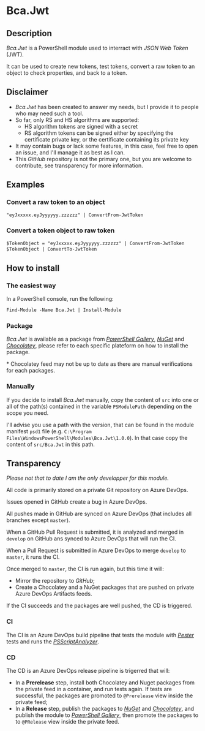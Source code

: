 # Bca.Jwt

## Description

_Bca.Jwt_ is a PowerShell module used to interract with _JSON Web Token_ (JWT).

It can be used to create new tokens, test tokens, convert a raw token to an object to check properties, and back to a token.

## Disclaimer

- _Bca.Jwt_ has been created to answer my needs, but I provide it to people who may need such a tool.
- So far, only RS and HS algorithms are supported:
  - HS algorithm tokens are signed with a secret
  - RS algorithm tokens can be signed either by specifying the certificate private key, or the certificate containing its private key
- It may contain bugs or lack some features, in this case, feel free to open an issue, and I'll manage it as best as I can.
- This _GitHub_ repository is not the primary one, but you are welcome to contribute, see transparency for more information.

## Examples

### Convert a raw token to an object

```ps
"eyJxxxxx.eyJyyyyyy.zzzzzz" | ConvertFrom-JwtToken
```

### Convert a token object to raw token

```ps
$TokenObject = "eyJxxxxx.eyJyyyyyy.zzzzzz" | ConvertFrom-JwtToken
$TokenObject | ConvertTo-JwtToken
```

## How to install

### The easiest way

In a PowerShell console, run the following:
```ps
Find-Module -Name Bca.Jwt | Install-Module
```

### Package

_Bca.Jwt_ is available as a package from _[PowerShell Gallery](https://www.powershellgallery.com/)_, _[NuGet](https://www.nuget.org/)_ and _[Chocolatey](https://chocolatey.org/)_, please refer to each specific plateform on how to install the package.

\* Chocolatey feed may not be up to date as there are manual verifications for each packages.

### Manually

If you decide to install _Bca.Jwt_ manually, copy the content of `src` into one or all of the path(s) contained in the variable `PSModulePath` depending on the scope you need.

I'll advise you use a path with the version, that can be found in the module manifest `psd1` file (e.g. `C:\Program Files\WindowsPowerShell\Modules\Bca.Jwt\1.0.0`). In that case copy the content of `src/Bca.Jwt` in this path.

## Transparency

_Please not that to date I am the only developper for this module._

All code is primarily stored on a private Git repository on Azure DevOps.

Issues opened in GitHub create a bug in Azure DevOps.

All pushes made in GitHub are synced on Azure DevOps (that includes all branches except `master`).

When a GitHub Pull Request is submitted, it is analyzed and merged in `develop` on GitHub ans synced to Azure DevOps that will run the CI.

When a Pull Request is submitted in Azure DevOps to merge `develop` to `master`, it runs the CI.

Once merged to `master`, the CI is run again, but this time it will:
- Mirror the repository to _GitHub_;
- Create a Chocolatey and a NuGet packages that are pushed on private Azure DevOps Artifacts feeds.

If the CI succeeds and the packages are well pushed, the CD is triggered.

### CI

The CI is an Azure DevOps build pipeline that tests the module with _[Pester](https://pester.dev/)_ tests and runs the _[PSScriptAnalyzer](https://github.com/PowerShell/PSScriptAnalyzer)_.

### CD

The CD is an Azure DevOps release pipeline is trigerred that will:
- In a **Prerelease** step, install both Chocolatey and Nuget packages from the private feed in a container, and run tests again. If tests are successful, the packages are promoted to `@Prerelease` view inside the private feed;
- In a **Release** step, publish the packages to _[NuGet](https://www.nuget.org/)_ and _[Chocolatey](https://chocolatey.org/)_, and publish the module to _[PowerShell Gallery](https://www.powershellgallery.com/)_, then promote the packages to to `@PRelease` view inside the private feed.